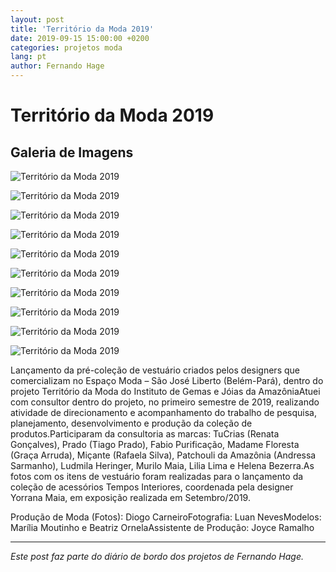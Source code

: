 ```yaml
---
layout: post
title: 'Território da Moda 2019'
date: 2019-09-15 15:00:00 +0200
categories: projetos moda
lang: pt
author: Fernando Hage
---
```


# Território da Moda 2019

## Galeria de Imagens

![Território da Moda 2019](/assets/images/territorio-da-moda-2019-01.jpg)

![Território da Moda 2019](/assets/images/territorio-da-moda-2019-02.jpg)

![Território da Moda 2019](/assets/images/territorio-da-moda-2019-03.jpg)

![Território da Moda 2019](/assets/images/territorio-da-moda-2019-04.jpg)

![Território da Moda 2019](/assets/images/territorio-da-moda-2019-05.jpg)

![Território da Moda 2019](/assets/images/territorio-da-moda-2019-06.jpg)

![Território da Moda 2019](/assets/images/territorio-da-moda-2019-07.jpg)

![Território da Moda 2019](/assets/images/territorio-da-moda-2019-08.jpg)

![Território da Moda 2019](/assets/images/territorio-da-moda-2019-09.jpg)

![Território da Moda 2019](/assets/images/territorio-da-moda-2019-10.jpg)

Lançamento da pré-coleção de vestuário criados pelos designers que comercializam no Espaço Moda – São José Liberto (Belém-Pará), dentro do projeto Território da Moda do Instituto de Gemas e Jóias da AmazôniaAtuei com consultor dentro do projeto, no primeiro semestre de 2019, realizando atividade de direcionamento e acompanhamento do trabalho de pesquisa, planejamento, desenvolvimento e produção da coleção de produtos.Participaram da consultoria as marcas: TuCrias (Renata Gonçalves), Prado (Tiago Prado), Fabio Purificação, Madame Floresta (Graça Arruda), Miçante (Rafaela Silva), Patchouli da Amazônia (Andressa Sarmanho), Ludmila Heringer, Murilo Maia, Lilia Lima e Helena Bezerra.As fotos com os itens de vestuário foram realizadas para o lançamento da coleção de acessórios Tempos Interiores, coordenada pela designer Yorrana Maia, em exposição realizada em Setembro/2019.

Produção de Moda (Fotos): Diogo CarneiroFotografia: Luan NevesModelos: Marília Moutinho e Beatriz OrnelaAssistente de Produção: Joyce Ramalho

---

*Este post faz parte do diário de bordo dos projetos de Fernando Hage.*
